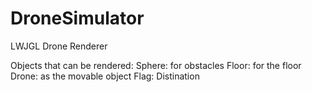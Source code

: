 # DroneSimulator
LWJGL Drone Renderer 

Objects that can be rendered:
Sphere: for obstacles
Floor: for the floor
Drone: as the movable object
Flag: Distination
